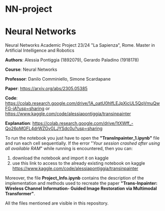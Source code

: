 # NN-project

# Neural Networks

Neural Networks Academic Project 23/24 "La Sapienza", Rome. 
Master in Artificial Intelligence and Robotics

**Authors**: Alessia Pontiggia (1892079), Gerardo Paladino (1918178)

**Course**: Neural Networks

**Professor**: Danilo Comminiello, Simone Scardapane

**Paper**: https://arxiv.org/abs/2305.05385

**Code**: https://colab.research.google.com/drive/1A_oatU0hIfLEJpXicUL5QqVmuQwFG-jA?usp=sharing or https://www.kaggle.com/code/alessiapontiggia/transinpainter

**Explanation**: https://colab.research.google.com/drive/1tXWff_-Qo26pMGFL4drWZGvGLJYSdc0u?usp=sharing

To run the notebook you just have to open the **"TransInpainter_1.ipynb"** file and run each cell sequentially. If the error "*Your session crashed after using all available RAM*" while running is encountered, then you can: 
1) download the notebook and import it on kaggle
2) use this link to access to the already existing notebook on kaggle https://www.kaggle.com/code/alessiapontiggia/transinpainter   

Moreover, the file **Project_Info.ipynb** contains the description of the implementation and methods used to recreate the paper **"Trans-Inpainter: Wireless Channel Information-
Guided Image Restoration via Multimodal Transformer"**.

All the files mentioned are visible in this repository.
